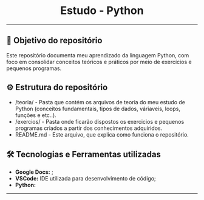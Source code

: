 <h1 align="center">Estudo - Python </h1>


---
## 🎯 Objetivo do repositório

Este repositório documenta meu aprendizado da linguagem Python, com foco em consolidar conceitos teóricos e práticos por meio de exercícios e pequenos programas.

## ⚙ Estrutura do repositório

- /teoria/ - Pasta que contém os arquivos de teoria do meu estudo de Python (conceitos fundamentais, tipos de dados, váriaveis, loops, funções e etc..).
- /exercios/ - Pasta onde ficarão dispostos os exercicios e pequenos programas criados a partir dos conhecimentos adquiridos.
- README.md - Este arquivo, que explica como funciona o repositório.

## 🛠 Tecnologias e Ferramentas utilizadas

- **Google Docs:** ;
- **VSCode:** IDE utilizada para desenvolvimento de código;
- **Python:** 
---



